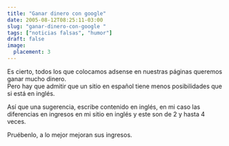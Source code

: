 ```yaml
---
title: "Ganar dinero con google"
date: 2005-08-12T08:25:11-03:00
slug: "ganar-dinero-con-google "
tags: ["noticias falsas", "humor"]
draft: false
image:
  placement: 3
---
```


Es cierto, todos los que colocamos adsense en nuestras páginas queremos
ganar mucho dinero.\
Pero hay que admitir que un sitio en español tiene menos posibilidades
que si está en inglés.

Así que una sugerencia, escribe contenido en inglés, en mi caso las
diferencias en ingresos en mi sitio en inglés y este son de 2 y hasta 4
veces.

Pruébenlo, a lo mejor mejoran sus ingresos.
